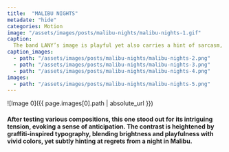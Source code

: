 ```yaml
---
title:  "MALIBU NIGHTS"
metadate: "hide"
categories: Motion
image: "/assets/images/posts/malibu-nights/malibu-nights-1.gif"
caption: 
  The band LANY’s image is playful yet also carries a hint of sarcasm, a duality that is reflected in their music. Bright sounds mingle with melancholic undertones, reminiscent of a late summer afternoon sunset. With these characteristics in mind, I intend to seek out objects that create an intriguing juxtaposition, enhancing the band’s unique aesthetic.
caption_images: 
  - path: "/assets/images/posts/malibu-nights/malibu-nights-2.png"
  - path: "/assets/images/posts/malibu-nights/malibu-nights-3.png"
  - path: "/assets/images/posts/malibu-nights/malibu-nights-4.png"
images:
  - path: "/assets/images/posts/malibu-nights/malibu-nights-5.png"
---
```


![Image 0]({{ page.images[0].path | absolute_url }})
#### After testing various compositions, this one stood out for its intriguing tension, evoking a sense of anticipation. The contrast is heightened by graffiti-inspired typography, blending brightness and playfulness with vivid colors, yet subtly hinting at regrets from a night in Malibu.
